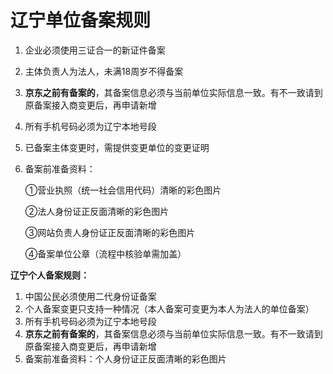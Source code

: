 # **辽宁单位备案规则**

1. 企业必须使用三证合一的新证件备案

2. 主体负责人为法人，未满18周岁不得备案

3. **京东之前有备案的**，其备案信息必须与当前单位实际信息一致。有不一致请到原备案接入商变更后，再申请新增

4. 所有手机号码必须为辽宁本地号段

5. 已备案主体变更时，需提供变更单位的变更证明

6. 备案前准备资料：

   ①营业执照（统一社会信用代码）清晰的彩色图片

   ②法人身份证正反面清晰的彩色图片

   ③网站负责人身份证正反面清晰的彩色图片

   ④备案单位公章（流程中核验单需加盖）

**辽宁个人备案规则：**

1. 中国公民必须使用二代身份证备案
2. 个人备案变更只支持一种情况（本人备案可变更为本人为法人的单位备案）
3. 所有手机号码必须为辽宁本地号段
4. **京东之前有备案的**，其备案信息必须与当前单位实际信息一致。有不一致请到原备案接入商变更后，再申请新增
5. 备案前准备资料：个人身份证正反面清晰的彩色图片